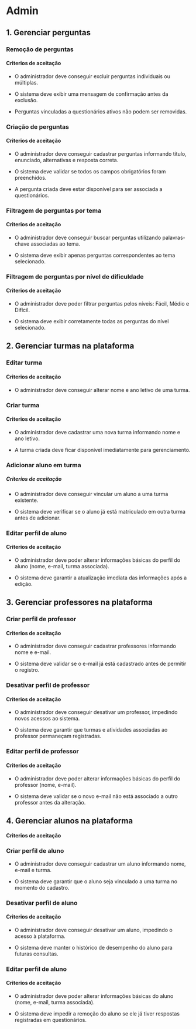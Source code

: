 # Admin

## 1. Gerenciar perguntas

### Remoção de perguntas

#### Criterios de aceitação

- O administrador deve conseguir excluir perguntas individuais ou múltiplas.

- O sistema deve exibir uma mensagem de confirmação antes da exclusão.

- Perguntas vinculadas a questionários ativos não podem ser removidas.

### Criação de perguntas

#### Criterios de aceitação

- O administrador deve conseguir cadastrar perguntas informando título, enunciado, alternativas e resposta correta.

- O sistema deve validar se todos os campos obrigatórios foram preenchidos.

- A pergunta criada deve estar disponível para ser associada a questionários.

### Filtragem de perguntas por tema

#### Criterios de aceitação

- O administrador deve conseguir buscar perguntas utilizando palavras-chave associadas ao tema.

- O sistema deve exibir apenas perguntas correspondentes ao tema selecionado.

### Filtragem de perguntas por nível de dificuldade

#### Criterios de aceitação

- O administrador deve poder filtrar perguntas pelos níveis: Fácil, Médio e Difícil.

- O sistema deve exibir corretamente todas as perguntas do nível selecionado.

## 2. Gerenciar turmas na plataforma

### Editar turma

#### Criterios de aceitação

- O administrador deve conseguir alterar nome e ano letivo de uma turma.

### Criar turma

#### Criterios de aceitação

- O administrador deve cadastrar uma nova turma informando nome e ano letivo.

- A turma criada deve ficar disponível imediatamente para gerenciamento.

### Adicionar aluno em turma

##### Criterios de aceitação

- O administrador deve conseguir vincular um aluno a uma turma existente.

- O sistema deve verificar se o aluno já está matriculado em outra turma antes de adicionar.

### Editar perfil de aluno

#### Criterios de aceitação

- O administrador deve poder alterar informações básicas do perfil do aluno (nome, e-mail, turma associada).

- O sistema deve garantir a atualização imediata das informações após a edição.

## 3. Gerenciar professores na plataforma

### Criar perfil de professor

#### Criterios de aceitação

- O administrador deve conseguir cadastrar professores informando nome e e-mail.

- O sistema deve validar se o e-mail já está cadastrado antes de permitir o registro.

### Desativar perfil de professor

#### Criterios de aceitação

- O administrador deve conseguir desativar um professor, impedindo novos acessos ao sistema.

- O sistema deve garantir que turmas e atividades associadas ao professor permaneçam registradas.

### Editar perfil de professor

#### Criterios de aceitação

- O administrador deve poder alterar informações básicas do perfil do professor (nome, e-mail).

- O sistema deve validar se o novo e-mail não está associado a outro professor antes da alteração.

## 4. Gerenciar alunos na plataforma

#### Criterios de aceitação

### Criar perfil de aluno

- O administrador deve conseguir cadastrar um aluno informando nome, e-mail e turma.

- O sistema deve garantir que o aluno seja vinculado a uma turma no momento do cadastro.

### Desativar perfil de aluno

#### Criterios de aceitação

- O administrador deve conseguir desativar um aluno, impedindo o acesso à plataforma.

- O sistema deve manter o histórico de desempenho do aluno para futuras consultas.

### Editar perfil de aluno

#### Criterios de aceitação

- O administrador deve poder alterar informações básicas do aluno (nome, e-mail, turma associada).

- O sistema deve impedir a remoção do aluno se ele já tiver respostas registradas em questionários.
